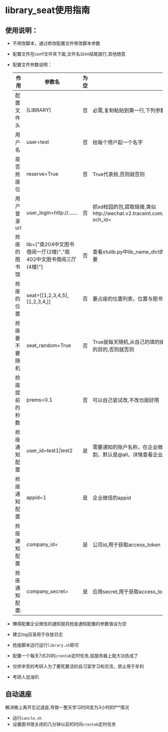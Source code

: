 # library_seat使用指南

## 使用说明：

- 不用改脚本，通过修改配置文件修改脚本参数

- 配置文件在conf文件夹下面,文件名以ini结尾就行,其他随意

- 配置文件参数说明：

  | 作用           | 参数名                                                       | 为空 | 解释                                                         |
  | -------------- | ------------------------------------------------------------ | ---- | ------------------------------------------------------------ |
  | 配置文件头     | [LIBRARY]                                                    | 否   | 必需,复制粘贴到第一行,下列参数顺序无所谓                     |
  | 用户名         | user=test                                                    | 否   | 给每个用户起一个名字                                         |
  | 是否抢座位     | reserve=True                                                 | 否   | True代表抢,否则就否则                                        |
  | 用户登录url    | user_login=http://.......                                    | 否   | 抓xd校园的包,提取链接,类似http://wechat.v2.traceint.com/index.php/schoolpushh5/registerLogin?sch_id= |
  | 抢座的图书馆   | lib=["南204中文图书借阅一厅(2楼)","南402中文图书借阅三厅(4楼)"] | 否   | 查看xtulib.py中lib_name_dict的名称,复制粘贴，不要自己打，双引号很重要 |
  | 抢座的位置     | seat=[[1,2,3,4,5],[1,2,3,4,]]                                | 否   | 要占座的位置列表，位置与图书馆名称对应，随便写几个自己喜欢的 |
  | 抢座要不要随机 | seat_random=True                                             | 否   | True就每天随机,从自己的填的座位里面优先抢,理论上可以达到每天换着坐的目的,否则就否则 |
  | 抢座提前的秒数 | prems=0.1                                                    | 否   | 可以自己尝试改,不改也挺好用                                  |
  | 抢座通知配置   | user_id=test1\|test2                                         | 是   | 需要通知的账户名称，在企业微信的成员管理中查看，多个用户可以用\|分割，默认是@all，详情查看企业微信api文档 |
  | 抢座通知配置   | appid=1                                                      | 是   | 企业微信的appid                                              |
  | 抢座通知配置   | company_id=                                                  | 是   | 公司id,用于获取access_token                                  |
  | 抢座通知配置:  | company_secret=                                              | 是   | 应用secret,用于获取access_token                              |

- 懒得配置企业微信的通知就将抢座通知配置的参数值设为空

- 建立log目录用于存放日志

- 抢座脚本运行运行`library.sh`即可

- 配置一个每天7点20的`crontab`定时任务,挂服务器上就大功告成了

- 仅供辛苦的考研人为了要死要活的自习室学习和交流，禁止用于牟利

- 考研人加油叭

## 自动退座

解决晚上离开忘记退座,导致一整天学习时间变为3小时的f**情况

- 运行`cancle.sh`
- 设置图书馆关闭的几分钟以前的时间`crontab`定时任务